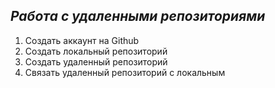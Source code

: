 ## ***Работа с удаленными репозиториями***

1. Создать аккаунт на  Github
2. Создать локальный репозиторий
3. Создать удаленный репозиторий
4. Связать удаленный репозиторий с локальным
